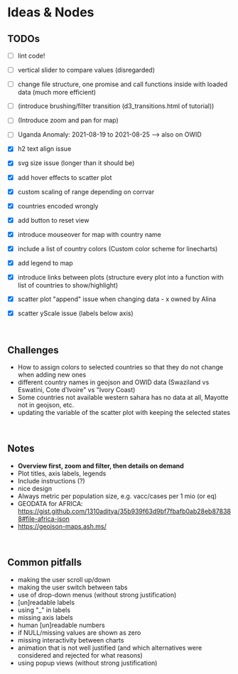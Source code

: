 # Ideas & Nodes

## TODOs
- [ ] lint code!
- [ ] vertical slider to compare values (disregarded)
- [ ] change file structure, one promise and call functions inside with loaded data (much more efficient)
- [ ] (introduce brushing/filter transition (d3_transitions.html of tutorial))
- [ ] (Introduce zoom and pan for map)
- [ ] Uganda Anomaly: 2021-08-19 to 2021-08-25 --> also on OWID
- [x] h2 text align issue
- [x] svg size issue (longer than it should be)
- [x] add hover effects to scatter plot
- [x] custom scaling of range depending on corrvar
- [x] countries encoded wrongly
- [x] add button to reset view
- [x] introduce mouseover for map with country name
- [x] include a list of country colors (Custom color scheme for linecharts)
- [x] add legend to map
- [x] introduce links between plots (structure every plot into a function with list of countries to show/highlight)
- [x] scatter plot "append" issue when changing data - x owned by Alina
- [x] scatter yScale issue (labels below axis)


</br>


## Challenges
- How to assign colors to selected countries so that they do not change when adding new ones
- different country names in geojson and OWID data (Swaziland vs Eswatini, Cote d'Ivoire" vs "Ivory Coast)
- Some countries not available western sahara has no data at all, Mayotte not in geojson, etc.
- updating the variable of the scatter plot with keeping the selected states

</br>


## Notes
- **Overview first, zoom and filter, then details on demand**
- Plot titles, axis labels, legends
- Include instructions  (?)
- nice design
- Always metric per population size, e.g. vacc/cases per 1 mio (or eq)
- GEODATA for AFRICA: https://gist.github.com/1310aditya/35b939f63d9bf7fbafb0ab28eb878388#file-africa-json
- https://geojson-maps.ash.ms/

</br>


## Common pitfalls
- making the user scroll up/down
- making the user switch between tabs
- use of drop-down menus (without strong justification)
- [un]readable labels
- using "_" in labels
- missing axis labels
- human [un]readable numbers
- if NULL/missing values are shown as zero
- missing interactivity between charts
- animation that is not well justified (and which alternatives were considered and rejected for what reasons)
- using popup views (without strong justification)

